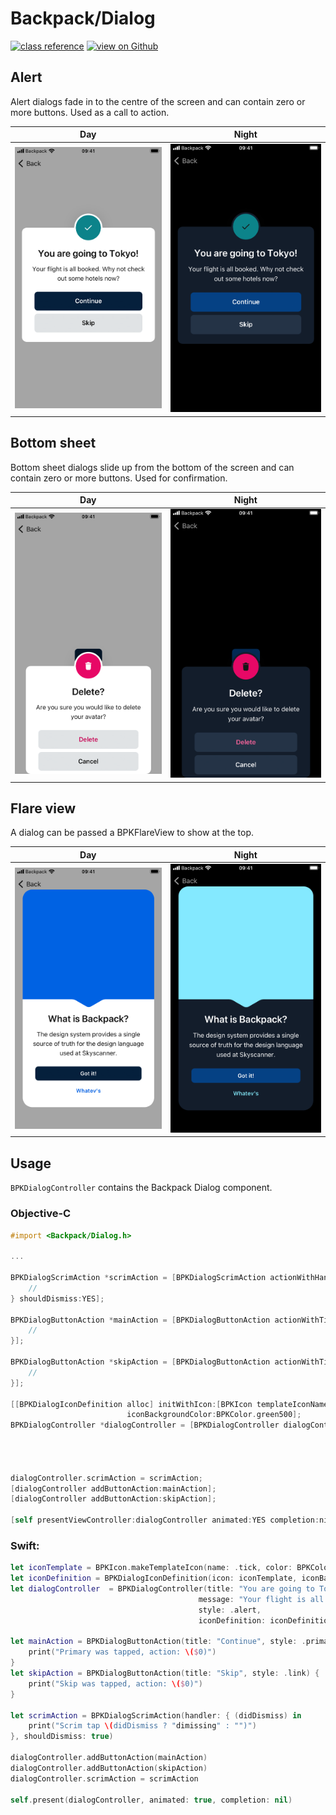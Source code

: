 # Backpack/Dialog

[![class reference](https://img.shields.io/badge/Class%20reference-iOS-blue)](https://backpack.github.io/ios/versions/latest/uikit/Classes/BPKDialog.html)
[![view on Github](https://img.shields.io/badge/Source%20code-GitHub-lightgrey)](https://github.com/Skyscanner/backpack-ios/tree/main/Backpack/Dialog)

## Alert

Alert dialogs fade in to the centre of the screen and can contain zero or more buttons. Used as a call to action.

| Day | Night |
| --- | --- | 
| ![iPhone 8 simulator](https://raw.githubusercontent.com/Skyscanner/backpack-ios/main/screenshots/iPhone%208-dialog___with-cta_lm.png)| ![iPhone 8 simulator - dark mode](https://raw.githubusercontent.com/Skyscanner/backpack-ios/main/screenshots/iPhone%208-dialog___with-cta_dm.png) |

## Bottom sheet

Bottom sheet dialogs slide up from the bottom of the screen and can contain zero or more buttons. Used for confirmation.

| Day | Night |
| --- | --- | 
| ![iPhone 8 simulator](https://raw.githubusercontent.com/Skyscanner/backpack-ios/main/screenshots/iPhone%208-dialog___delete-confirmation_lm.png)| ![iPhone 8 simulator - dark mode](https://raw.githubusercontent.com/Skyscanner/backpack-ios/main/screenshots/iPhone%208-dialog___delete-confirmation_dm.png) |

## Flare view

A dialog can be passed a BPKFlareView to show at the top.

| Day | Night |
| --- | --- | 
| ![iPhone 8 simulator](https://raw.githubusercontent.com/Skyscanner/backpack-ios/main/screenshots/iPhone%208-dialog___in-app-messaging_lm.png)| ![iPhone 8 simulator - dark mode](https://raw.githubusercontent.com/Skyscanner/backpack-ios/main/screenshots/iPhone%208-dialog___in-app-messaging_dm.png) |

## Usage 

`BPKDialogController` contains the Backpack Dialog component.


### Objective-C

```objective-c
#import <Backpack/Dialog.h>

...

BPKDialogScrimAction *scrimAction = [BPKDialogScrimAction actionWithHandler:^(BOOL didDismiss) {
    //
} shouldDismiss:YES];

BPKDialogButtonAction *mainAction = [BPKDialogButtonAction actionWithTitle:@"Continue" style:BPKButtonStylePrimary handler:^{
    //
}];

BPKDialogButtonAction *skipAction = [BPKDialogButtonAction actionWithTitle:@"Skip" style:BPKButtonStylePrimary handler:^{
    //
}];

[[BPKDialogIconDefinition alloc] initWithIcon:[BPKIcon templateIconNamed:BPKIconNameTick size:BPKIconSizeLarge]
                          iconBackgroundColor:BPKColor.green500];
BPKDialogController *dialogController = [BPKDialogController dialogControllerWithTitle:@"You are going to Tokyo!"
                                                                               message:@"Your flight is all booked. Why not check out some hotels now?"
                                                                                 style:BPKDialogControllerStyleAlert
                                                                        iconDefinition:iconDefinition];

dialogController.scrimAction = scrimAction;
[dialogController addButtonAction:mainAction];
[dialogController addButtonAction:skipAction];

[self presentViewController:dialogController animated:YES completion:nil];
```

### Swift:

```swift
let iconTemplate = BPKIcon.makeTemplateIcon(name: .tick, color: BPKColor.white, size: .large)
let iconDefinition = BPKDialogIconDefinition(icon: iconTemplate, iconBackgroundColor: BPKColor.green500)
let dialogController  = BPKDialogController(title: "You are going to Tokyo!",
                                          message: "Your flight is all booked. Why not check out some hotels now?",
                                          style: .alert,
                                          iconDefinition: iconDefinition

let mainAction = BPKDialogButtonAction(title: "Continue", style: .primary) {
    print("Primary was tapped, action: \($0)")
}
let skipAction = BPKDialogButtonAction(title: "Skip", style: .link) {
    print("Skip was tapped, action: \($0)")
}

let scrimAction = BPKDialogScrimAction(handler: { (didDismiss) in
    print("Scrim tap \(didDismiss ? "dimissing" : "")")
}, shouldDismiss: true)

dialogController.addButtonAction(mainAction)
dialogController.addButtonAction(skipAction)
dialogController.scrimAction = scrimAction

self.present(dialogController, animated: true, completion: nil)
```
